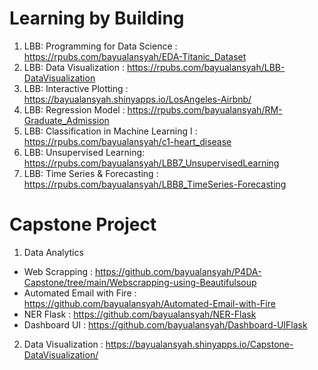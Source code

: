 # Learning by Building
1. LBB: Programming for Data Science : https://rpubs.com/bayualansyah/EDA-Titanic_Dataset
2. LBB: Data Visualization : https://rpubs.com/bayualansyah/LBB-DataVisualization
3. LBB: Interactive Plotting : https://bayualansyah.shinyapps.io/LosAngeles-Airbnb/
4. LBB: Regression Model : https://rpubs.com/bayualansyah/RM-Graduate_Admission
5. LBB: Classification in Machine Learning I : https://rpubs.com/bayualansyah/c1-heart_disease
6. LBB: Unsupervised Learning: https://rpubs.com/bayualansyah/LBB7_UnsupervisedLearning
7. LBB: Time Series & Forecasting : https://rpubs.com/bayualansyah/LBB8_TimeSeries-Forecasting


# Capstone Project
1. Data Analytics
- Web Scrapping : https://github.com/bayualansyah/P4DA-Capstone/tree/main/Webscrapping-using-Beautifulsoup
- Automated Email with Fire : https://github.com/bayualansyah/Automated-Email-with-Fire
- NER Flask : https://github.com/bayualansyah/NER-Flask
- Dashboard UI : https://github.com/bayualansyah/Dashboard-UIFlask

2. Data Visualization : https://bayualansyah.shinyapps.io/Capstone-DataVisualization/
